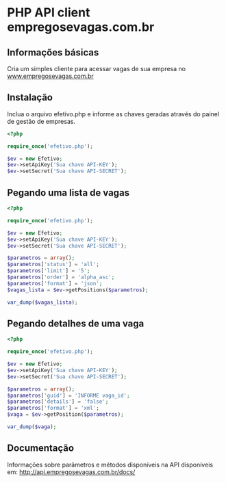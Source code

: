 # PHP API client empregosevagas.com.br


## Informações básicas

Cria um simples cliente para acessar vagas de sua empresa no www.empregosevagas.com.br

## Instalação

Inclua o arquivo efetivo.php e informe as chaves geradas através do painel de gestão de empresas.

```php
<?php

require_once('efetivo.php');

$ev = new Efetivo;
$ev->setApiKey('Sua chave API-KEY');
$ev->setSecret('Sua chave API-SECRET');

```

## Pegando uma lista de vagas

```php
<?php

require_once('efetivo.php');

$ev = new Efetivo;
$ev->setApiKey('Sua chave API-KEY');
$ev->setSecret('Sua chave API-SECRET');

$parametros = array();
$parametros['status'] = 'all';
$parametros['limit'] = '5';
$parametros['order'] = 'alpha_asc';
$parametros['format'] = 'json';
$vagas_lista = $ev->getPositions($parametros);

var_dump($vagas_lista);

```


## Pegando detalhes de uma vaga

```php
<?php

require_once('efetivo.php');

$ev = new Efetivo;
$ev->setApiKey('Sua chave API-KEY');
$ev->setSecret('Sua chave API-SECRET');

$parametros = array();
$parametros['guid'] = 'INFORME vaga_id';
$parametros['details'] = 'false';
$parametros['format'] = 'xml';
$vaga = $ev->getPosition($parametros);

var_dump($vaga);

```


## Documentação

Informações sobre parâmetros e métodos disponíveis na API disponíveis em: http://api.empregosevagas.com.br/docs/


